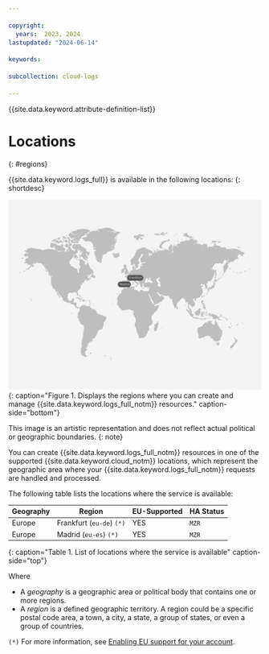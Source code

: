 ```yaml
---

copyright:
  years:  2023, 2024
lastupdated: "2024-06-14"

keywords: 

subcollection: cloud-logs

---
```


{{site.data.keyword.attribute-definition-list}}

# Locations
{: #regions}

{{site.data.keyword.logs_full}} is available in the following locations:
{: shortdesc}


![The image shows the locations where the {{site.data.keyword.logs_full_notm}} service is available.](/images/Cloud-Logs-Locations.svg){: caption="Figure 1. Displays the regions where you can create and manage {{site.data.keyword.logs_full_notm}} resources." caption-side="bottom"}

This image is an artistic representation and does not reflect actual political or geographic boundaries.
{: note}

You can create {{site.data.keyword.logs_full_notm}} resources in one of the supported {{site.data.keyword.cloud_notm}} locations, which represent the geographic area where your {{site.data.keyword.logs_full_notm}} requests are handled and processed.



The following table lists the locations where the service is available:

| Geography             | Region                   | EU-Supported | HA Status |
|-----------------------|--------------------------|--------------|-----------|
| Europe              | Frankfurt (`eu-de`) `(*)`  | YES        | `MZR`     |
| Europe              | Madrid (`eu-es`) `(*)`     | YES        | `MZR`     |
{: caption="Table 1. List of locations where the service is available" caption-side="top"}

Where
* A *geography* is a geographic area or political body that contains one or more regions.
* A *region* is a defined geographic territory. A region could be a specific postal code area, a town, a city, a state, a group of states, or even a group of countries.



`(*)` For more information, see [Enabling EU support for your account](/docs/account?topic=account-eu-supported).
